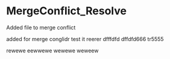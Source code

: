 # MergeConflict_Resolve
Added file
to merge conflict

added for merge conglidr
test it
reerer
dfffdfd
dffdfd666
tr5555

rewewe
eewwewe
wewewe
weweew